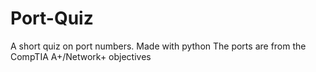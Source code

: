 # Port-Quiz
A short quiz on port numbers. Made with python
The ports are from the CompTIA A+/Network+ objectives
